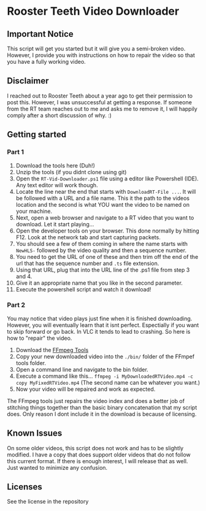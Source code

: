 # Rooster Teeth Video Downloader

## Important Notice
This script will get you started but it will give you a semi-broken video. However, I provide you with instructions on how to repair the video so that you have a fully working video.

## Disclaimer
I reached out to Rooster Teeth about a year ago to get their permission to post this. However, I was unsuccessful at getting a response. If someone from the RT team reaches out to me and asks me to remove it, I will happily comply after a short discussion of why. :)

## Getting started

### Part 1

1. Download the tools here (Duh!)
2. Unzip the tools (if you didnt clone using git)
3. Open the `RT-Vid-Downloader.ps1` file using a editor like Powershell (IDE). Any text editor will work though.
4. Locate the line near the end that starts with `DownloadRT-File ...`. It will be followed with a URL and a file name. This it the path to the videos location and the second is what YOU want the video to be named on your machine.
5. Next, open a web browser and navigate to a RT video that you want to download. Let it start playing...
6. Open the developer tools on your browser. This done normally by hitting F12. Look at the network tab and start capturing packets.
7. You should see a few of them coming in where the name starts with `NewHLS-` followed by the video quality and then a sequence number.
8. You need to get the URL of one of these and then trim off the end of the url that has the sequence number and `.ts` file extension.
9. Using that URL, plug that into the URL line of the .ps1 file from step 3 and 4.
10. Give it an appropriate name that you like in the second parameter.
11. Execute the powershell script and watch it download!

### Part 2

You may notice that video plays just fine when it is finished downloading. However, you will eventually learn that it isnt perfect. Espectially if you want to skip forward or go back. In VLC it tends to lead to crashing. So here is how to "repair" the video.

1. Download the [FFmpeg Tools](https://www.ffmpeg.org/)
2. Copy your new downloaded video into the `./bin/` folder of the FFmpef tools folder.
3. Open a command line and navigate to the bin folder.
4. Execute a command like this... `ffmpeg -i MyDownloadedRTVideo.mp4 -c copy MyFixedRTVideo.mp4` (The second name can be whatever you want.)
5. Now your video will be repaired and work as expected.

The FFmpeg tools just repairs the video index and does a better job of stitching things together than the basic binary concatenation that my script does. Only reason I dont include it in the download is because of licensing.

## Known Issues
On some older videos, this script does not work and has to be slightly modified. I have a copy that does support older videos that do not follow this current format. If there is enough interest, I will release that as well. Just wanted to minimize any confusion.

## Licenses
See the license in the repository